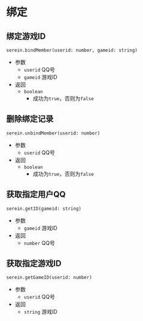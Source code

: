 # 绑定

## 绑定游戏ID

`serein.bindMember(userid: number, gameid: string)`

- 参数
  - `userid` QQ号
  - `gameid` 游戏ID
- 返回
  - `boolean`
    - 成功为`true`，否则为`false`

## 删除绑定记录

`serein.unbindMember(userid: number)`

- 参数
  - `userid` QQ号
- 返回
  - `boolean`
    - 成功为`true`，否则为`false`

## 获取指定用户QQ

`serein.getID(gameid: string)`

- 参数
  - `gameid` 游戏ID
- 返回
  - `number` QQ号

## 获取指定游戏ID

`serein.getGameID(userid: number)`

- 参数
  - `userid` QQ号
- 返回
  - `string` 游戏ID
